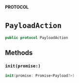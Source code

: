 **PROTOCOL**

# `PayloadAction`

```swift
public protocol PayloadAction
```

## Methods
### `init(promise:)`

```swift
init(promise: Promise<Payload?>)
```
